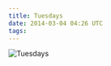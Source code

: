 ```yaml
---
title: Tuesdays
date: 2014-03-04 04:26 UTC
tags:
---
```


<img src="/images/tuesdays_manvsmagic.png" alt="Tuesdays" />